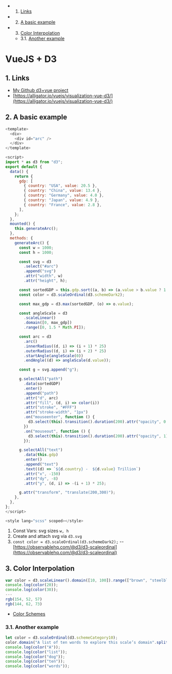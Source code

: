 <!-- vscode-markdown-toc -->
* 1. [Links](#Links)
* 2. [A basic example](#Abasicexample)
* 3. [Color Interpolation](#ColorInterpolation)
	* 3.1. [Another example](#Anotherexample)

<!-- vscode-markdown-toc-config
	numbering=true
	autoSave=true
	/vscode-markdown-toc-config -->
<!-- /vscode-markdown-toc -->


# VueJS + D3

##  1. <a name='Links'></a>Links
- [My Github d3+vue project](https://github.com/cvlvxi/d3init)
- [https://alligator.io/vuejs/visualization-vue-d3/](https://alligator.io/vuejs/visualization-vue-d3/)

##  2. <a name='Abasicexample'></a>A basic example

```js
<template>
  <div>
    <div id="arc" />
  </div>
</template>

<script>
import * as d3 from "d3";
export default {
  data() {
    return {
      gdp: [
        { country: "USA", value: 20.5 },
        { country: "China", value: 13.4 },
        { country: "Germany", value: 4.0 },
        { country: "Japan", value: 4.9 },
        { country: "France", value: 2.8 },
      ],
    };
  },
  mounted() {
    this.generateArc();
  },
  methods: {
    generateArc() {
      const w = 1000;
      const h = 1000;

      const svg = d3
        .select("#arc")
        .append("svg")
        .attr("width", w)
        .attr("height", h);

      const sortedGDP = this.gdp.sort((a, b) => (a.value > b.value ? 1 : -1));
      const color = d3.scaleOrdinal(d3.schemeDark2);

      const max_gdp = d3.max(sortedGDP, (o) => o.value);

      const angleScale = d3
        .scaleLinear()
        .domain([0, max_gdp])
        .range([0, 1.5 * Math.PI]);

      const arc = d3
        .arc()
        .innerRadius((d, i) => (i + 1) * 25)
        .outerRadius((d, i) => (i + 2) * 25)
        .startAngle(angleScale(0))
        .endAngle((d) => angleScale(d.value));

      const g = svg.append("g");

      g.selectAll("path")
        .data(sortedGDP)
        .enter()
        .append("path")
        .attr("d", arc)
        .attr("fill", (d, i) => color(i))
        .attr("stroke", "#FFF")
        .attr("stroke-width", "1px")
        .on("mouseenter", function () {
          d3.select(this).transition().duration(200).attr("opacity", 0.5);
        })
        .on("mouseout", function () {
          d3.select(this).transition().duration(200).attr("opacity", 1);
        });

      g.selectAll("text")
        .data(this.gdp)
        .enter()
        .append("text")
        .text((d) => `${d.country} -  ${d.value} Trillion`)
        .attr("x", -150)
        .attr("dy", -8)
        .attr("y", (d, i) => -(i + 1) * 25);

      g.attr("transform", "translate(200,300)");
    },
  },
};
</script>

<style lang="scss" scoped></style>
```

1. Const Vars: svg sizes `w, h`
2. Create and attach svg via `d3.svg`
3. `const color = d3.scaleOrdinal(d3.schemeDark2);` -- [https://observablehq.com/@d3/d3-scaleordinal](https://observablehq.com/@d3/d3-scaleordinal)


##  3. <a name='ColorInterpolation'></a>Color Interpolation

```js
var color = d3.scaleLinear().domain([10, 100]).range(["brown", "steelblue"]);
console.log(color(20));
console.log(color(30));
---
rgb(154, 52, 57)
rgb(144, 62, 73)
```

- [Color Schemes](https://github.com/d3/d3-scale-chromatic/blob/master/README.md#schemeCategory10)


###  3.1. <a name='Anotherexample'></a>Another example

```js
let color = d3.scaleOrdinal(d3.schemeCategory10);
color.domain("A list of ten words to explore this scale’s domain".split(/ /));
console.log(color("A"));
console.log(color("list"));
console.log(color("dog"));
console.log(color("ten"));
console.log(color("words"));
```
